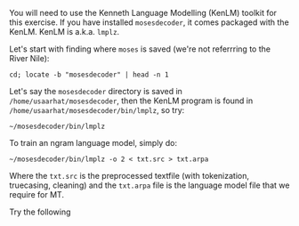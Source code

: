 
You will need to use the Kenneth Language Modelling (KenLM) toolkit for this exercise. If you have installed `mosesdecoder`, it comes packaged with the KenLM. KenLM is a.k.a. `lmplz`.

Let's start with finding where `moses` is saved (we're not referrring to the River Nile):

```
cd; locate -b "mosesdecoder" | head -n 1
```

Let's say the `mosesdecoder` directory is saved in `/home/usaarhat/mosesdecoder`, then the KenLM program is found in `/home/usaarhat/mosesdecoder/bin/lmplz`, so try:

```
~/mosesdecoder/bin/lmplz
```

To train an ngram language model, simply do:

```
~/mosesdecoder/bin/lmplz -o 2 < txt.src > txt.arpa
```

Where the `txt.src` is the preprocessed textfile (with tokenization, truecasing, cleaning) and the `txt.arpa` file is the language model file that we require for MT.

Try the following
